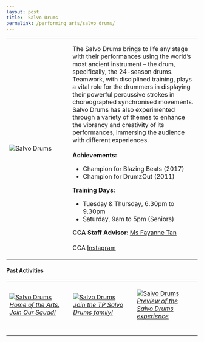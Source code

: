 ```yaml
---
layout: post
title:  Salvo Drums
permalink: /performing_arts/salvo_drums/
---
```


<div>
<table>
    <tr>
        <td style="width:33%"><image src="{{site.baseurl}}/images/CCA_salvo_drums.jpg" style="display:block;margin-left:auto;margin-right:auto;" alt="Salvo Drums"></image></td>
        <td>
            <p>
                The Salvo Drums brings to life any stage with their performances using the world’s most ancient instrument – the drum, specifically, the 24-season drums. Teamwork, with disciplined training, plays a vital role for the drummers in displaying their powerful percussive strokes in choreographed synchronised movements. Salvo Drums has also experimented through a variety of themes to enhance the vibrancy and creativity of its performances, immersing the audience with different experiences.<br>
                <br>
                <b>Achievements:</b><br>
                <ul>
                    <li>Champion for Blazing Beats (2017)</li>
                    <li>Champion for DrumzOut (2011)</li>
                </ul>
            </p>
            <p>
                <b>Training Days:</b><br>
                <ul>
                    <li>Tuesday & Thursday, 6.30pm to 9.30pm</li>
                    <li>Saturday, 9am to 5pm (Seniors)</li>
                </ul>
            </p>
            <p>
                <b>CCA Staff Advisor:</b> <a href="mailto:sokpeng@tp.edu.sg">Ms Fayanne Tan</a><br>
                <br>
                CCA <a href="https://www.instagram.com/tpsalvo">Instagram</a>
            </p>
        </td>
    </tr>
</table>
</div>

#### Past Activities

<table>
    <tr>
        <td style="width:33%"><br>
            <a href="https://www.instagram.com/p/CJutTnDHzfB/">
                <image src="{{site.baseurl}}/images/CCA-Salvo_IG4.png" style="display:block;margin-left:auto;margin-right:auto;" alt="Salvo Drums">
                <h6 style="margin-top:0%">Home of the Arts. Join Our Squad!</h6>
                </image>
            </a>
        </td>
        <td style="width:33%"><br>
            <a href="https://www.instagram.com/p/CAR-qCGHv5Y/">
                <image src="{{site.baseurl}}/images/CCA-Salvo_IG1.png" style="display:block;margin-left:auto;margin-right:auto;" alt="Salvo Drums">
                <h6 style="margin-top:0%">Join the TP Salvo Drums family!</h6>
                </image>
            </a>
        </td>
        <td style="width:33%"><br>
            <a href="https://www.instagram.com/p/CAAI_gAHyK-/">
                <image src="{{site.baseurl}}/images/CCA-Salvo_IG3.png" style="display:block;margin-left:auto;margin-right:auto;" alt="Salvo Drums">
                <h6 style="margin-top:0%">Preview of the Salvo Drums experience</h6>    
                </image>
            </a>
        </td>
    </tr>
</table>


